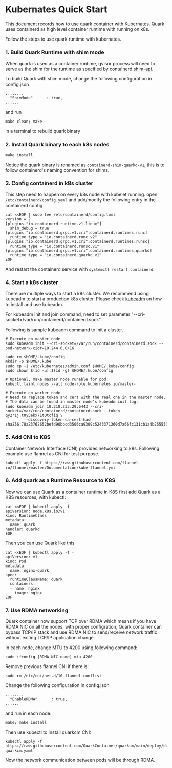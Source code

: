# Kubernates Quick Start
This document records how to use quark container with Kubernates. Quark uses containerd as high level container runtime with running on k8s.

Follow the steps to use quark runtime with kubernates.
### 1. Build Quark Runtime with shim mode
When quark is used as a container runtime, qvisor process will need to serve as the shim for the runtime as specified by containerd [shim-api](https://github.com/containerd/containerd/blob/main/runtime/v2/README.md).

To build Quark with shim mode, change the following configuration in config.json
```
........
  "ShimMode"      : true,
......
```
and run 
```
make clean; make
```
in a terminal to rebuild quark binary

### 2. Install Quark binary to each k8s nodes


```
make install
```
Notice the quark binary is renamed as `containerd-shim-quarkd-v1`, this is to follow containerd's naming convention for shims.

### 3. Config containerd in k8s cluster
This step need to happen on every k8s node with kubelet running.
open `/etc/containerd/config.yaml` and add/modify the following entry in the containerd config
```
cat <<EOF | sudo tee /etc/containerd/config.toml
version = 2
[plugins."io.containerd.runtime.v1.linux"]
  shim_debug = true
[plugins."io.containerd.grpc.v1.cri".containerd.runtimes.runc]
  runtime_type = "io.containerd.runc.v2"
[plugins."io.containerd.grpc.v1.cri".containerd.runtimes.runsc]
  runtime_type = "io.containerd.runsc.v1"
[plugins."io.containerd.grpc.v1.cri".containerd.runtimes.quarkd]
  runtime_type = "io.containerd.quarkd.v1"
EOF
```
And restart the containerd service with `systemctl restart containerd`


### 4. Start a k8s cluster
There are multiple ways to start a k8s cluster. We recommend using kubeadm to start a production k8s cluster. Please check [kubeadm](https://kubernetes.io/docs/reference/setup-tools/kubeadm/) on how to install and use kubeadm.

For kubeadm init and join command, need to set parameter "--cri-socket=/var/run/containerd/containerd.sock".

Following is sample kubeadm command to init a cluster.
```
# Execute on master node
sudo kubeadm init --cri-socket=/var/run/containerd/containerd.sock --pod-network-cidr=10.244.0.0/16

sudo rm $HOME/.kube/config
mkdir -p $HOME/.kube
sudo cp -i /etc/kubernetes/admin.conf $HOME/.kube/config
sudo chown $(id -u):$(id -g) $HOME/.kube/config

# Optional, make master node runable for pod:
kubectl taint nodes --all node-role.kubernetes.io/master-
```

```
# Execute on worker node
# Need to replace token and cert with the real one in the master node. 
# The data can be found in master node's kubeadm init log.
sudo kubeadm join 10.218.233.29:6443 --cri-socket=/var/run/containerd/containerd.sock --token qy2r1j.t0y5ekx71t0tcfiq \
        --discovery-token-ca-cert-hash sha256:78a23762652befd90bbcd3506ca9309c5243371360d7a66fc131cb1a4b255553
```

### 5. Add CNI to K8S
Container Network Interface (CNI) provides networking to k8s. Following example use flannel as CNI for test purpose.
```
kubectl apply -f https://raw.githubusercontent.com/flannel-io/flannel/master/Documentation/kube-flannel.yml
```

### 6. Add quark as a Runtime Resource to K8S
Now we can use Quark as a container runtime in K8S
first add Quark as a K8S resources, with kubectl:
```
cat <<EOF | kubectl apply -f -
apiVersion: node.k8s.io/v1
kind: RuntimeClass
metadata:
  name: quark
handler: quarkd
EOF
```
Then you can use Quark like this
```
cat <<EOF | kubectl apply -f -
apiVersion: v1
kind: Pod
metadata:
  name: nginx-quark
spec:
  runtimeClassName: quark
  containers:
  - name: nginx
    image: nginx
EOF
```

### 7. Use RDMA networking

Quark container now support TCP over RDMA which means if you have RDMA NIC on all the nodes, with proper configration, Quark container can bypass TCP/IP stack and use RDMA NIC to send/receive network traffic without exiting TCP/IP application change. 

In each node, change MTU to 4200 using following command:
```
sudo ifconfig [RDMA NIC name] mtu 4200
```

Remove previous flannel CNI if there is:
```
sudo rm /etc/cni/net.d/10-flannel.conflist
```

Change the following configuration in config.json
```
........
  "EnableRDMA"      : true,
......
```
and run in each node:
```
make; make install
```

Then use kubectl to install quarkcm CNI:
```
kubectl apply -f https://raw.githubusercontent.com/QuarkContainer/quarkcm/main/deploy/deploy-quarkcm.yaml
```

Now the network communication between pods will be through RDMA.
